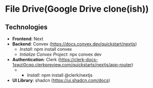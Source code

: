 # File Drive(Google Drive clone(ish))

## Technologies

- **Frontend**: Next
- **Backend**: Convex (https://docs.convex.dev/quickstart/nextjs)
  - _Install_: npm install convex
  - _Intialize Convex Project_: npx convex dev
- **Authentication**: Clerk (https://clerk-docs-1swzi0cqq.clerkpreview.com/quickstarts/nextjs/app-router)
  - - _Install_: npm install @clerk/nextjs
- **UI Library**: shadcn (https://ui.shadcn.com/docs)
